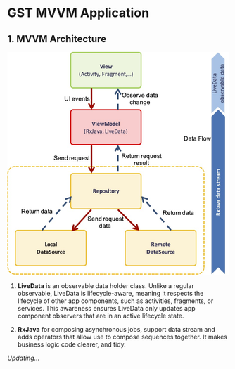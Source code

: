 GST MVVM Application
=======================

## 1. MVVM Architecture

![MVVM architecture diagram](ReadmeResources/MVVM.jpg)

1. **LiveData** is an observable data holder class. Unlike a regular observable, LiveData is lifecycle-aware, meaning it respects the lifecycle of other app components, such as activities, fragments, or services. This awareness ensures LiveData only updates app component observers that are in an active lifecycle state.

2. **RxJava** for composing asynchronous jobs, support data stream and adds operators that allow use to compose sequences together. It makes business logic code clearer, and tidy.

*Updating...*